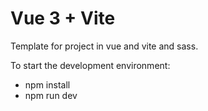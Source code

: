 # Vue 3 + Vite

Template for project in vue and vite and sass.

To start the development environment:
- npm install
- npm run dev